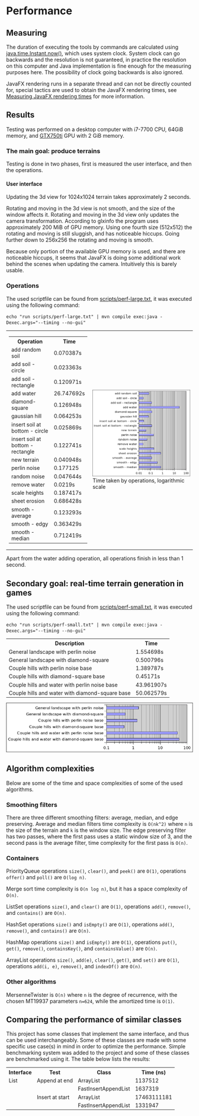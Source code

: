 # Performance

## Measuring
The duration of executing the tools by commands are calculated using [java.time.Instant.now()](https://docs.oracle.com/en/java/javase/11/docs/api/java.base/java/time/Instant.html#now()), which uses system clock. System clock can go backwards and the resolution is not guaranteed, in practice the resolution on this computer and Java implementation is fine enough for the measuring purposes here. The possibility of clock going backwards is also ignored.

JavaFX rendering runs in a separate thread and can not be directly counted for, special tactics are used to obtain the JavaFX rendering times, see [Measuring JavaFX rendering times](measuring_javafx.md) for more information.


## Results

Testing was performed on a desktop computer with i7-7700 CPU, 64GiB memory, and [GTX750ti](https://en.wikipedia.org/wiki/GeForce_700_series) GPU with 2 GiB memory.

### The main goal: produce terrains
Testing is done in two phases, first is measured the user interface, and then the operations.

#### User interface
Updating the 3d view for 1024x1024 terrain takes approximately 2 seconds.

Rotating and moving in the 3d view is not smooth, and the size of the window affects it. Rotating and moving in the 3d view only updates the camera transformation. According to glxinfo the program uses approximately 200 MiB of GPU memory. Using one fourth size (512x512) the rotating and moving is still sluggish, and has noticeable hiccups. Going further down to 256x256 the rotating and moving is smooth.

Because only portion of the available GPU memory is used, and there are noticeable hiccups, it seems that JavaFX is doing some additional work behind the scenes when updating the camera. Intuitively this is barely usable.

### Operations
The used scriptfile can be found from [scripts/perf-large.txt](../scripts/perf-large.txt), it was executed using the following command:
```
echo "run scripts/perf-large.txt" | mvn compile exec:java -Dexec.args="--timing --no-gui"
```
<table>
<tr>
<td><table>
  <tr><th>Operation</th>                        <th>Time</th></tr>
  <tr><td>add random soil</td>                  <td>0.070387s</td></tr>
  <tr><td>add soil - circle</td>                <td>0.023363s</td></tr>
  <tr><td>add soil - rectangle</td>             <td>0.120971s</td></tr>
  <tr><td>add water</td>                        <td>26.747692s</td></tr>
  <tr><td>diamond-square</td>                   <td>0.126948s</td></tr>
  <tr><td>gaussian hill</td>                    <td>0.064253s</td></tr>
  <tr><td>insert soil at bottom - circle</td>   <td>0.025869s</td></tr>
  <tr><td>insert soil at bottom - rectangle</td><td>0.122741s</td></tr>
  <tr><td>new terrain</td>                      <td>0.040948s</td></tr>
  <tr><td>perlin noise</td>                     <td>0.177125</td></tr>
  <tr><td>random noise</td>                     <td>0.047644s</td></tr>
  <tr><td>remove water</td>                     <td>0.0219s</td></tr>
  <tr><td>scale heights</td>                    <td>0.187417s</td></tr>
  <tr><td>sheet erosion</td>                    <td>0.686428s</td></tr>
  <tr><td>smooth - average</td>                 <td>0.123293s</td></tr>
  <tr><td>smooth - edgy</td>                    <td>0.363429s</td></tr>
  <tr><td>smooth - median</td>                  <td>0.712419s</td></tr>
</table></td>
<td><img alt="Time taken by operations, logarithmic scale" src="perf-large.png">Time taken by operations, logarithmic scale</td>
</tr>
</table>
Apart from the water adding operation, all operations finish in less than 1 second.

## Secondary goal: real-time terrain generation in games
The used scriptfile can be found from [scripts/perf-small.txt](../scripts/perf-small.txt), it was executed using the following command:
```
echo "run scripts/perf-small.txt" | mvn compile exec:java -Dexec.args="--timing --no-gui"
```
<table>
  <tr><th>Description</th><th>Time</th></tr>
  <tr><td>General landscape with perlin noise</td> <td>1.554698s</td></tr>
  <tr><td>General landscape with diamond-square</td> <td>0.500796s</td></tr>
  <tr><td>Couple hills with perlin noise base</td> <td>1.389787s</td></tr>
  <tr><td>Couple hills with diamond-square base</td> <td>0.45171s</td></tr>
  <tr><td>Couple hills and water with perlin noise base</td> <td>43.961907s</td></tr>
  <tr><td>Couple hills and water with diamond-square base</td> <td>50.062579s</td></tr>
</table>

![Time taken, logarithmic scale](perf-small.png)


## Algorithm complexities
Below are some of the time and space complexities of some of the used algorithms.

### Smoothing filters
There are three different smoothing filters: average, median, and edge preserving. Average and median filters time complexity is ```O(nk^2)``` where ```n``` is the size of the terrain and ```k``` is the window size. The edge preserving filter has two passes, where the first pass uses a static window size of 3, and the second pass is the average filter, time complexity for the first pass is ```O(n)```.

### Containers
PriorityQueue operations ```size()```, ```clear()```, and ```peek()``` are ```O(1)```, operations ```offer()``` and ```poll()``` are ```O(log n)```.

Merge sort time complexity is ```O(n log n)```, but it has a space complexity of ```O(n)```.

ListSet operations ```size()```, and ```clear()``` are ```O(1)```, operations ```add()```, ```remove()```, and ```contains()``` are ```O(n)```.

HashSet operations ```size()``` and ```isEmpty()``` are ```O(1)```, operations ```add()```, ```remove()```, and ```contains()``` are ```O(n)```.

HashMap operations ```size()``` and ```isEmpty()``` are ```O(1)```, operations ```put()```, ```get()```, ```remove()```, ```containsKey()```, and ```containsValue()``` are ```O(n)```.

ArrayList operations ```size()```, ```add(e)```, ```clear()```, ```get()```, and ```set()``` are ```O(1)```, operations ```add(i, e)```, ```remove()```, and ```indexOf()``` are ```O(n)```.

### Other algorithms
MersenneTwister is ```O(n)``` where ```n``` is the degree of recurrence, with the chosen MT19937 parameters ```n=624```, while the amortized time is ```O(1)```.


## Comparing the performance of similar classes
This project has some classes that implement the same interface, and thus can be used interchangeably. Some of these classes are made with some specific use case(s) in mind in order to optimize the performance. Simple benchmarking system was added to the project and some of these classes are benchmarked using it. The table below lists the results:
<table>
  <tr><th>Interface</th><th>Test</th>           <th>Class</th>               <th>Time (ns)</th>  </tr>
  <tr><td>List</td>     <td>Append at end</td>  <td>ArrayList</td>           <td>1137512</td>    </tr>
  <tr><td></td>         <td></td>               <td>FastInsertAppendList</td><td>1637319</td>    </tr>
  <tr><td></td>         <td>Insert at start</td><td>ArrayList</td>           <td>17463111181</td></tr>
  <tr><td></td>         <td></td>               <td>FastInsertAppendList</td><td>1331947</td>    </tr>
</table>
